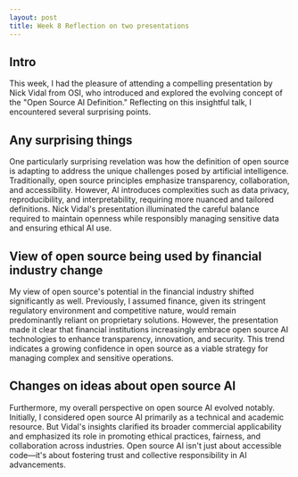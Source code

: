 ```yaml
---
layout: post
title: Week 8 Reflection on two presentations
---
```


## Intro

This week, I had the pleasure of attending a compelling presentation by Nick Vidal from OSI, who introduced and explored the evolving concept of the "Open Source AI Definition." Reflecting on this insightful talk, I encountered several surprising points.

## Any surprising things
One particularly surprising revelation was how the definition of open source is adapting to address the unique challenges posed by artificial intelligence. Traditionally, open source principles emphasize transparency, collaboration, and accessibility. However, AI introduces complexities such as data privacy, reproducibility, and interpretability, requiring more nuanced and tailored definitions. Nick Vidal's presentation illuminated the careful balance required to maintain openness while responsibly managing sensitive data and ensuring ethical AI use.

## View of open source being used by financial industry change
My view of open source's potential in the financial industry shifted significantly as well. Previously, I assumed finance, given its stringent regulatory environment and competitive nature, would remain predominantly reliant on proprietary solutions. However, the presentation made it clear that financial institutions increasingly embrace open source AI technologies to enhance transparency, innovation, and security. This trend indicates a growing confidence in open source as a viable strategy for managing complex and sensitive operations.

## Changes on ideas about open source AI
Furthermore, my overall perspective on open source AI evolved notably. Initially, I considered open source AI primarily as a technical and academic resource. But Vidal's insights clarified its broader commercial applicability and emphasized its role in promoting ethical practices, fairness, and collaboration across industries. Open source AI isn't just about accessible code—it's about fostering trust and collective responsibility in AI advancements.
